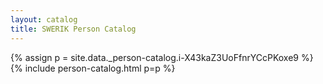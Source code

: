 ```yaml
---
layout: catalog
title: SWERIK Person Catalog
---
```

{% assign p = site.data._person-catalog.i-X43kaZ3UoFfnrYCcPKoxe9 %}
{% include person-catalog.html p=p %}

